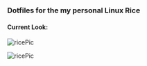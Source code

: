 ### Dotfiles for the my personal Linux Rice

#### Current Look:
![ricePic](https://github.com/user-attachments/assets/2c290616-6804-4ecd-824d-1349eb07b35f)

![ricePic](https://github.com/user-attachments/assets/0503d9ef-79d0-4c85-9557-2c7835418ccb)
